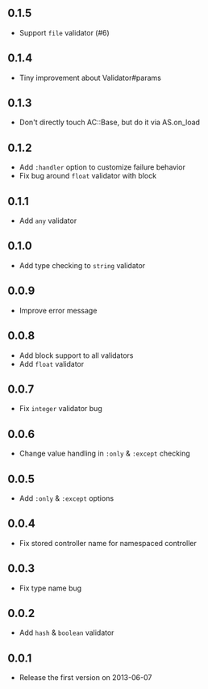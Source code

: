 ## 0.1.5
* Support `file` validator (#6)

## 0.1.4
* Tiny improvement about Validator#params

## 0.1.3
* Don't directly touch AC::Base, but do it via AS.on_load

## 0.1.2
* Add `:handler` option to customize failure behavior
* Fix bug around `float` validator with block

## 0.1.1
* Add `any` validator

## 0.1.0
* Add type checking to `string` validator

## 0.0.9
* Improve error message

## 0.0.8
* Add block support to all validators
* Add `float` validator

## 0.0.7
* Fix `integer` validator bug

## 0.0.6
* Change value handling in `:only` & `:except` checking

## 0.0.5
* Add `:only` & `:except` options

## 0.0.4
* Fix stored controller name for namespaced controller

## 0.0.3
* Fix type name bug

## 0.0.2
* Add `hash` & `boolean` validator

## 0.0.1
* Release the first version on 2013-06-07
